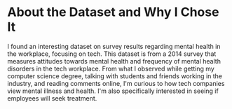 # About the Dataset and Why I Chose It  

I found an interesting dataset on survey results regarding mental health in the workplace, focusing on tech. This dataset is from a 2014 survey that measures attitudes towards mental health and frequency of mental health disorders in the tech workplace. From what I observed while getting my computer science degree, talking with students and friends working in the industry, and reading comments online, I'm curious to how tech companies view mental illness and health. I'm also specifically interested in seeing if employees will seek treatment.
